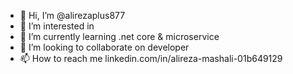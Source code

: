 - 👋 Hi, I’m @alirezaplus877
- 👀 I’m interested in 
- 🌱 I’m currently learning .net core & microservice
- 💞️ I’m looking to collaborate on developer 
- 📫 How to reach me linkedin.com/in/alireza-mashali-01b649129

<!---
alirezaplus877/alirezaplus877 is a ✨ special ✨ repository because its `README.md` (this file) appears on your GitHub profile.
You can click the Preview link to take a look at your changes.
--->
